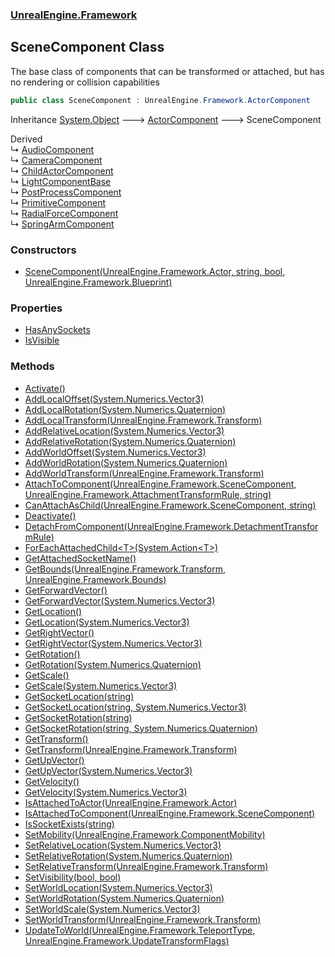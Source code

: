 ### [UnrealEngine.Framework](./UnrealEngine-Framework.md 'UnrealEngine.Framework')
## SceneComponent Class
The base class of components that can be transformed or attached, but has no rendering or collision capabilities  
```csharp
public class SceneComponent : UnrealEngine.Framework.ActorComponent
```
Inheritance [System.Object](https://docs.microsoft.com/en-us/dotnet/api/System.Object 'System.Object') &#129106; [ActorComponent](./ActorComponent.md 'UnrealEngine.Framework.ActorComponent') &#129106; SceneComponent  

Derived  
&#8627; [AudioComponent](./AudioComponent.md 'UnrealEngine.Framework.AudioComponent')  
&#8627; [CameraComponent](./CameraComponent.md 'UnrealEngine.Framework.CameraComponent')  
&#8627; [ChildActorComponent](./ChildActorComponent.md 'UnrealEngine.Framework.ChildActorComponent')  
&#8627; [LightComponentBase](./LightComponentBase.md 'UnrealEngine.Framework.LightComponentBase')  
&#8627; [PostProcessComponent](./PostProcessComponent.md 'UnrealEngine.Framework.PostProcessComponent')  
&#8627; [PrimitiveComponent](./PrimitiveComponent.md 'UnrealEngine.Framework.PrimitiveComponent')  
&#8627; [RadialForceComponent](./RadialForceComponent.md 'UnrealEngine.Framework.RadialForceComponent')  
&#8627; [SpringArmComponent](./SpringArmComponent.md 'UnrealEngine.Framework.SpringArmComponent')  
### Constructors
- [SceneComponent(UnrealEngine.Framework.Actor, string, bool, UnrealEngine.Framework.Blueprint)](./SceneComponent-SceneComponent(Actor_string_bool_Blueprint).md 'UnrealEngine.Framework.SceneComponent.SceneComponent(UnrealEngine.Framework.Actor, string, bool, UnrealEngine.Framework.Blueprint)')
### Properties
- [HasAnySockets](./SceneComponent-HasAnySockets.md 'UnrealEngine.Framework.SceneComponent.HasAnySockets')
- [IsVisible](./SceneComponent-IsVisible.md 'UnrealEngine.Framework.SceneComponent.IsVisible')
### Methods
- [Activate()](./SceneComponent-Activate().md 'UnrealEngine.Framework.SceneComponent.Activate()')
- [AddLocalOffset(System.Numerics.Vector3)](./SceneComponent-AddLocalOffset(Vector3).md 'UnrealEngine.Framework.SceneComponent.AddLocalOffset(System.Numerics.Vector3)')
- [AddLocalRotation(System.Numerics.Quaternion)](./SceneComponent-AddLocalRotation(Quaternion).md 'UnrealEngine.Framework.SceneComponent.AddLocalRotation(System.Numerics.Quaternion)')
- [AddLocalTransform(UnrealEngine.Framework.Transform)](./SceneComponent-AddLocalTransform(Transform).md 'UnrealEngine.Framework.SceneComponent.AddLocalTransform(UnrealEngine.Framework.Transform)')
- [AddRelativeLocation(System.Numerics.Vector3)](./SceneComponent-AddRelativeLocation(Vector3).md 'UnrealEngine.Framework.SceneComponent.AddRelativeLocation(System.Numerics.Vector3)')
- [AddRelativeRotation(System.Numerics.Quaternion)](./SceneComponent-AddRelativeRotation(Quaternion).md 'UnrealEngine.Framework.SceneComponent.AddRelativeRotation(System.Numerics.Quaternion)')
- [AddWorldOffset(System.Numerics.Vector3)](./SceneComponent-AddWorldOffset(Vector3).md 'UnrealEngine.Framework.SceneComponent.AddWorldOffset(System.Numerics.Vector3)')
- [AddWorldRotation(System.Numerics.Quaternion)](./SceneComponent-AddWorldRotation(Quaternion).md 'UnrealEngine.Framework.SceneComponent.AddWorldRotation(System.Numerics.Quaternion)')
- [AddWorldTransform(UnrealEngine.Framework.Transform)](./SceneComponent-AddWorldTransform(Transform).md 'UnrealEngine.Framework.SceneComponent.AddWorldTransform(UnrealEngine.Framework.Transform)')
- [AttachToComponent(UnrealEngine.Framework.SceneComponent, UnrealEngine.Framework.AttachmentTransformRule, string)](./SceneComponent-AttachToComponent(SceneComponent_AttachmentTransformRule_string).md 'UnrealEngine.Framework.SceneComponent.AttachToComponent(UnrealEngine.Framework.SceneComponent, UnrealEngine.Framework.AttachmentTransformRule, string)')
- [CanAttachAsChild(UnrealEngine.Framework.SceneComponent, string)](./SceneComponent-CanAttachAsChild(SceneComponent_string).md 'UnrealEngine.Framework.SceneComponent.CanAttachAsChild(UnrealEngine.Framework.SceneComponent, string)')
- [Deactivate()](./SceneComponent-Deactivate().md 'UnrealEngine.Framework.SceneComponent.Deactivate()')
- [DetachFromComponent(UnrealEngine.Framework.DetachmentTransformRule)](./SceneComponent-DetachFromComponent(DetachmentTransformRule).md 'UnrealEngine.Framework.SceneComponent.DetachFromComponent(UnrealEngine.Framework.DetachmentTransformRule)')
- [ForEachAttachedChild&lt;T&gt;(System.Action&lt;T&gt;)](./SceneComponent-ForEachAttachedChild-T-(Action-T-).md 'UnrealEngine.Framework.SceneComponent.ForEachAttachedChild&lt;T&gt;(System.Action&lt;T&gt;)')
- [GetAttachedSocketName()](./SceneComponent-GetAttachedSocketName().md 'UnrealEngine.Framework.SceneComponent.GetAttachedSocketName()')
- [GetBounds(UnrealEngine.Framework.Transform, UnrealEngine.Framework.Bounds)](./SceneComponent-GetBounds(Transform_Bounds).md 'UnrealEngine.Framework.SceneComponent.GetBounds(UnrealEngine.Framework.Transform, UnrealEngine.Framework.Bounds)')
- [GetForwardVector()](./SceneComponent-GetForwardVector().md 'UnrealEngine.Framework.SceneComponent.GetForwardVector()')
- [GetForwardVector(System.Numerics.Vector3)](./SceneComponent-GetForwardVector(Vector3).md 'UnrealEngine.Framework.SceneComponent.GetForwardVector(System.Numerics.Vector3)')
- [GetLocation()](./SceneComponent-GetLocation().md 'UnrealEngine.Framework.SceneComponent.GetLocation()')
- [GetLocation(System.Numerics.Vector3)](./SceneComponent-GetLocation(Vector3).md 'UnrealEngine.Framework.SceneComponent.GetLocation(System.Numerics.Vector3)')
- [GetRightVector()](./SceneComponent-GetRightVector().md 'UnrealEngine.Framework.SceneComponent.GetRightVector()')
- [GetRightVector(System.Numerics.Vector3)](./SceneComponent-GetRightVector(Vector3).md 'UnrealEngine.Framework.SceneComponent.GetRightVector(System.Numerics.Vector3)')
- [GetRotation()](./SceneComponent-GetRotation().md 'UnrealEngine.Framework.SceneComponent.GetRotation()')
- [GetRotation(System.Numerics.Quaternion)](./SceneComponent-GetRotation(Quaternion).md 'UnrealEngine.Framework.SceneComponent.GetRotation(System.Numerics.Quaternion)')
- [GetScale()](./SceneComponent-GetScale().md 'UnrealEngine.Framework.SceneComponent.GetScale()')
- [GetScale(System.Numerics.Vector3)](./SceneComponent-GetScale(Vector3).md 'UnrealEngine.Framework.SceneComponent.GetScale(System.Numerics.Vector3)')
- [GetSocketLocation(string)](./SceneComponent-GetSocketLocation(string).md 'UnrealEngine.Framework.SceneComponent.GetSocketLocation(string)')
- [GetSocketLocation(string, System.Numerics.Vector3)](./SceneComponent-GetSocketLocation(string_Vector3).md 'UnrealEngine.Framework.SceneComponent.GetSocketLocation(string, System.Numerics.Vector3)')
- [GetSocketRotation(string)](./SceneComponent-GetSocketRotation(string).md 'UnrealEngine.Framework.SceneComponent.GetSocketRotation(string)')
- [GetSocketRotation(string, System.Numerics.Quaternion)](./SceneComponent-GetSocketRotation(string_Quaternion).md 'UnrealEngine.Framework.SceneComponent.GetSocketRotation(string, System.Numerics.Quaternion)')
- [GetTransform()](./SceneComponent-GetTransform().md 'UnrealEngine.Framework.SceneComponent.GetTransform()')
- [GetTransform(UnrealEngine.Framework.Transform)](./SceneComponent-GetTransform(Transform).md 'UnrealEngine.Framework.SceneComponent.GetTransform(UnrealEngine.Framework.Transform)')
- [GetUpVector()](./SceneComponent-GetUpVector().md 'UnrealEngine.Framework.SceneComponent.GetUpVector()')
- [GetUpVector(System.Numerics.Vector3)](./SceneComponent-GetUpVector(Vector3).md 'UnrealEngine.Framework.SceneComponent.GetUpVector(System.Numerics.Vector3)')
- [GetVelocity()](./SceneComponent-GetVelocity().md 'UnrealEngine.Framework.SceneComponent.GetVelocity()')
- [GetVelocity(System.Numerics.Vector3)](./SceneComponent-GetVelocity(Vector3).md 'UnrealEngine.Framework.SceneComponent.GetVelocity(System.Numerics.Vector3)')
- [IsAttachedToActor(UnrealEngine.Framework.Actor)](./SceneComponent-IsAttachedToActor(Actor).md 'UnrealEngine.Framework.SceneComponent.IsAttachedToActor(UnrealEngine.Framework.Actor)')
- [IsAttachedToComponent(UnrealEngine.Framework.SceneComponent)](./SceneComponent-IsAttachedToComponent(SceneComponent).md 'UnrealEngine.Framework.SceneComponent.IsAttachedToComponent(UnrealEngine.Framework.SceneComponent)')
- [IsSocketExists(string)](./SceneComponent-IsSocketExists(string).md 'UnrealEngine.Framework.SceneComponent.IsSocketExists(string)')
- [SetMobility(UnrealEngine.Framework.ComponentMobility)](./SceneComponent-SetMobility(ComponentMobility).md 'UnrealEngine.Framework.SceneComponent.SetMobility(UnrealEngine.Framework.ComponentMobility)')
- [SetRelativeLocation(System.Numerics.Vector3)](./SceneComponent-SetRelativeLocation(Vector3).md 'UnrealEngine.Framework.SceneComponent.SetRelativeLocation(System.Numerics.Vector3)')
- [SetRelativeRotation(System.Numerics.Quaternion)](./SceneComponent-SetRelativeRotation(Quaternion).md 'UnrealEngine.Framework.SceneComponent.SetRelativeRotation(System.Numerics.Quaternion)')
- [SetRelativeTransform(UnrealEngine.Framework.Transform)](./SceneComponent-SetRelativeTransform(Transform).md 'UnrealEngine.Framework.SceneComponent.SetRelativeTransform(UnrealEngine.Framework.Transform)')
- [SetVisibility(bool, bool)](./SceneComponent-SetVisibility(bool_bool).md 'UnrealEngine.Framework.SceneComponent.SetVisibility(bool, bool)')
- [SetWorldLocation(System.Numerics.Vector3)](./SceneComponent-SetWorldLocation(Vector3).md 'UnrealEngine.Framework.SceneComponent.SetWorldLocation(System.Numerics.Vector3)')
- [SetWorldRotation(System.Numerics.Quaternion)](./SceneComponent-SetWorldRotation(Quaternion).md 'UnrealEngine.Framework.SceneComponent.SetWorldRotation(System.Numerics.Quaternion)')
- [SetWorldScale(System.Numerics.Vector3)](./SceneComponent-SetWorldScale(Vector3).md 'UnrealEngine.Framework.SceneComponent.SetWorldScale(System.Numerics.Vector3)')
- [SetWorldTransform(UnrealEngine.Framework.Transform)](./SceneComponent-SetWorldTransform(Transform).md 'UnrealEngine.Framework.SceneComponent.SetWorldTransform(UnrealEngine.Framework.Transform)')
- [UpdateToWorld(UnrealEngine.Framework.TeleportType, UnrealEngine.Framework.UpdateTransformFlags)](./SceneComponent-UpdateToWorld(TeleportType_UpdateTransformFlags).md 'UnrealEngine.Framework.SceneComponent.UpdateToWorld(UnrealEngine.Framework.TeleportType, UnrealEngine.Framework.UpdateTransformFlags)')

